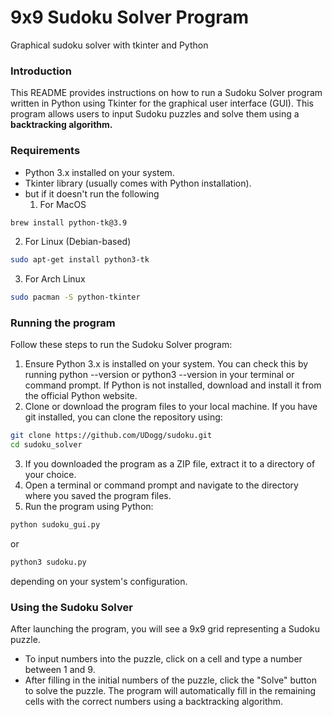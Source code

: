 # 9x9 Sudoku Solver Program
Graphical sudoku solver with tkinter and Python
### Introduction
This README provides instructions on how to run a Sudoku Solver program written in Python using Tkinter for the graphical user interface (GUI). This program allows users to input Sudoku puzzles and solve them using a **backtracking algorithm.**  

### Requirements
+ Python 3.x installed on your system.
+ Tkinter library (usually comes with Python installation).
+ but if it doesn't run the following
  1. For MacOS
```bash
brew install python-tk@3.9
```
  2. For Linux (Debian-based)
```bash
sudo apt-get install python3-tk
```
  3. For Arch Linux
```bash
sudo pacman -S python-tkinter
```

### Running the program
Follow these steps to run the Sudoku Solver program:
1. Ensure Python 3.x is installed on your system. You can check this by running python --version or python3 --version in your terminal or command prompt. If Python is not installed, download and install it from the official Python website.
2. Clone or download the program files to your local machine. If you have git installed, you can clone the repository using:
```bash
git clone https://github.com/UDogg/sudoku.git
cd sudoku_solver
```
3. If you downloaded the program as a ZIP file, extract it to a directory of your choice.
4. Open a terminal or command prompt and navigate to the directory where you saved the program files.
5. Run the program using Python:
```bash
python sudoku_gui.py
```
or  
```bash
python3 sudoku.py
```
depending on your system's configuration.  

### Using the Sudoku Solver
After launching the program, you will see a 9x9 grid representing a Sudoku puzzle.
+ To input numbers into the puzzle, click on a cell and type a number between 1 and 9.
+ After filling in the initial numbers of the puzzle, click the "Solve" button to solve the puzzle. The program will automatically fill in the remaining cells with the correct numbers using a backtracking algorithm.



